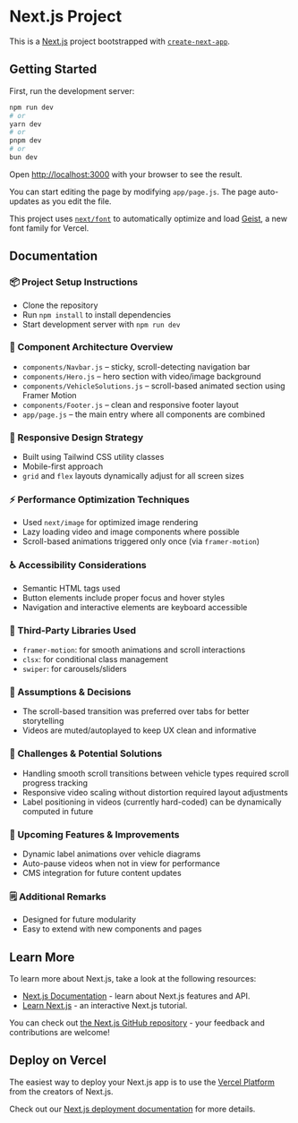 # Next.js Project

This is a [Next.js](https://nextjs.org) project bootstrapped with [`create-next-app`](https://github.com/vercel/next.js/tree/canary/packages/create-next-app).

## Getting Started

First, run the development server:

```bash
npm run dev
# or
yarn dev
# or
pnpm dev
# or
bun dev
```

Open [http://localhost:3000](http://localhost:3000) with your browser to see the result.

You can start editing the page by modifying `app/page.js`. The page auto-updates as you edit the file.

This project uses [`next/font`](https://nextjs.org/docs/app/building-your-application/optimizing/fonts) to automatically optimize and load [Geist](https://vercel.com/font), a new font family for Vercel.

## Documentation

### 📦 Project Setup Instructions
- Clone the repository
- Run `npm install` to install dependencies
- Start development server with `npm run dev`

### 🧱 Component Architecture Overview
- `components/Navbar.js` – sticky, scroll-detecting navigation bar
- `components/Hero.js` – hero section with video/image background
- `components/VehicleSolutions.js` – scroll-based animated section using Framer Motion
- `components/Footer.js` – clean and responsive footer layout
- `app/page.js` – the main entry where all components are combined

### 📱 Responsive Design Strategy
- Built using Tailwind CSS utility classes
- Mobile-first approach
- `grid` and `flex` layouts dynamically adjust for all screen sizes

### ⚡ Performance Optimization Techniques
- Used `next/image` for optimized image rendering
- Lazy loading video and image components where possible
- Scroll-based animations triggered only once (via `framer-motion`)

### ♿ Accessibility Considerations
- Semantic HTML tags used
- Button elements include proper focus and hover styles
- Navigation and interactive elements are keyboard accessible

### 🔌 Third-Party Libraries Used
- `framer-motion`: for smooth animations and scroll interactions
- `clsx`: for conditional class management
- `swiper`: for carousels/sliders

### 🤔 Assumptions & Decisions
- The scroll-based transition was preferred over tabs for better storytelling
- Videos are muted/autoplayed to keep UX clean and informative

### 🚧 Challenges & Potential Solutions
- Handling smooth scroll transitions between vehicle types required scroll progress tracking
- Responsive video scaling without distortion required layout adjustments
- Label positioning in videos (currently hard-coded) can be dynamically computed in future

### 🔮 Upcoming Features & Improvements
- Dynamic label animations over vehicle diagrams
- Auto-pause videos when not in view for performance
- CMS integration for future content updates

### 🗒️ Additional Remarks
- Designed for future modularity
- Easy to extend with new components and pages

## Learn More

To learn more about Next.js, take a look at the following resources:

- [Next.js Documentation](https://nextjs.org/docs) - learn about Next.js features and API.
- [Learn Next.js](https://nextjs.org/learn) - an interactive Next.js tutorial.

You can check out [the Next.js GitHub repository](https://github.com/vercel/next.js) - your feedback and contributions are welcome!

## Deploy on Vercel

The easiest way to deploy your Next.js app is to use the [Vercel Platform](https://vercel.com/new?utm_medium=default-template&filter=next.js&utm_source=create-next-app&utm_campaign=create-next-app-readme) from the creators of Next.js.

Check out our [Next.js deployment documentation](https://nextjs.org/docs/app/building-your-application/deploying) for more details.
